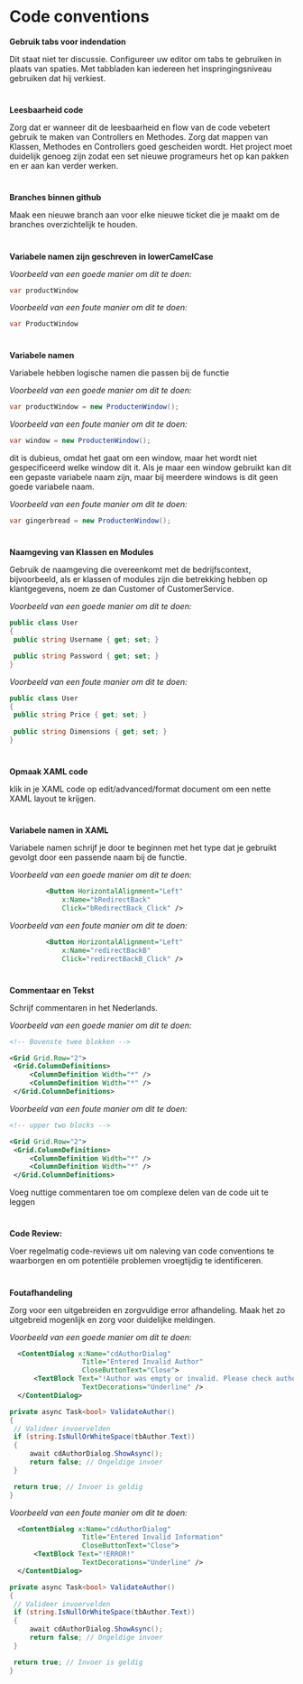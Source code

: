 # Code conventions

**Gebruik tabs voor indendation**

Dit staat niet ter discussie. Configureer uw editor om tabs te gebruiken in plaats van spaties. Met tabbladen kan iedereen het inspringingsniveau gebruiken dat hij verkiest.

# 

 **Leesbaarheid code**

Zorg dat er wanneer dit de leesbaarheid en flow van de code vebetert gebruik te maken van Controllers en Methodes. Zorg dat mappen van Klassen, Methodes en Controllers goed gescheiden wordt. Het project moet duidelijk genoeg zijn zodat een set nieuwe programeurs het op kan pakken en er aan kan verder werken. 

#

**Branches binnen github**

Maak een nieuwe branch aan voor elke nieuwe ticket die je maakt om de branches overzichtelijk te houden.

#

**Variabele namen zijn geschreven in lowerCamelCase**

*Voorbeeld van een goede manier om dit te doen:*
```C#
var productWindow
```
*Voorbeeld van een foute manier om dit te doen:*
```C#
var ProductWindow
```

# 

**Variabele namen**

Variabele hebben logische namen die passen bij de functie

*Voorbeeld van een goede manier om dit te doen:*
```C#
var productWindow = new ProductenWindow();
```

*Voorbeeld van een foute manier om dit te doen:*
```C#
var window = new ProductenWindow();
```
dit is dubieus, omdat het gaat om een window, maar het wordt niet gespecificeerd welke window dit it. Als je maar een window gebruikt kan dit een gepaste variabele naam zijn, maar bij meerdere windows is dit geen goede variabele naam.

*Voorbeeld van een foute manier om dit te doen:*
```C#
var gingerbread = new ProductenWindow();
```
#

 **Naamgeving van Klassen en Modules**
   
   Gebruik de naamgeving die overeenkomt met de bedrijfscontext, bijvoorbeeld, als er klassen of modules zijn die betrekking hebben op klantgegevens, noem ze dan Customer of CustomerService.

   *Voorbeeld van een goede manier om dit te doen:*
   ```C#
  public class User
  {
    public string Username { get; set; }

    public string Password { get; set; }  
  }
  ```

  *Voorbeeld van een foute manier om dit te doen:*
   ```C#
  public class User
  {
    public string Price { get; set; }
    
    public string Dimensions { get; set; }  
  }
  ```
  #

  **Opmaak XAML code**
  
  klik in je XAML code op edit/advanced/format document om een nette XAML layout te krijgen.
  #

  **Variabele namen in XAML**
  
  Variabele namen schrijf je door te beginnen met het type dat je gebruikt gevolgt door een passende naam bij de functie.

  *Voorbeeld van een goede manier om dit te doen:*
   ```XML
            <Button HorizontalAlignment="Left"
                x:Name="bRedirectBack"
                Click="bRedirectBack_Click" />
  ```
  *Voorbeeld van een foute manier om dit te doen:*
   ```XML
            <Button HorizontalAlignment="Left"
                x:Name="redirectBackB"
                Click="redirectBackB_Click" />
  ```
  #

 **Commentaar en Tekst**
  
  Schrijf commentaren in het Nederlands.

  *Voorbeeld van een goede manier om dit te doen:*
   ```XML
  <!-- Bovenste twee blokken -->

  <Grid Grid.Row="2">
    <Grid.ColumnDefinitions>
        <ColumnDefinition Width="*" />
        <ColumnDefinition Width="*" />
    </Grid.ColumnDefinitions>
  ```
  *Voorbeeld van een foute manier om dit te doen:*
   ```XML
  <!-- upper two blocks -->

  <Grid Grid.Row="2">
    <Grid.ColumnDefinitions>
        <ColumnDefinition Width="*" />
        <ColumnDefinition Width="*" />
    </Grid.ColumnDefinitions>
  ```
  Voeg nuttige commentaren toe om complexe delen van de code uit te leggen

  #

 **Code Review:**
  
  Voer regelmatig code-reviews uit om naleving van code conventions te waarborgen en om potentiële problemen vroegtijdig te identificeren.

  #

 **Foutafhandeling**
  
Zorg voor een uitgebreiden en zorgvuldige error afhandeling. Maak het zo uitgebreid mogenlijk en zorg voor duidelijke meldingen.

  *Voorbeeld van een goede manier om dit te doen:*
  ```XML
    <ContentDialog x:Name="cdAuthorDialog"
                    Title="Entered Invalid Author"
                    CloseButtonText="Close">
        <TextBlock Text="!Author was empty or invalid. Please check author input to see if the information was entered correctly!"
                    TextDecorations="Underline" />
    </ContentDialog>
  ```

   ```C#
  private async Task<bool> ValidateAuthor()
  {
    // Valideer invoervelden
    if (string.IsNullOrWhiteSpace(tbAuthor.Text))
    {
        await cdAuthorDialog.ShowAsync();
        return false; // Ongeldige invoer
    }

    return true; // Invoer is geldig
  } 
  ```

  *Voorbeeld van een foute manier om dit te doen:*
  ```XML
    <ContentDialog x:Name="cdAuthorDialog"
                    Title="Entered Invalid Information"
                    CloseButtonText="Close">
        <TextBlock Text="!ERROR!"
                    TextDecorations="Underline" />
    </ContentDialog>
  ```
  
   ```C#
  private async Task<bool> ValidateAuthor()
  {
    // Valideer invoervelden
    if (string.IsNullOrWhiteSpace(tbAuthor.Text))
    {
        await cdAuthorDialog.ShowAsync();
        return false; // Ongeldige invoer
    }

    return true; // Invoer is geldig
  } 
  ```
  #

